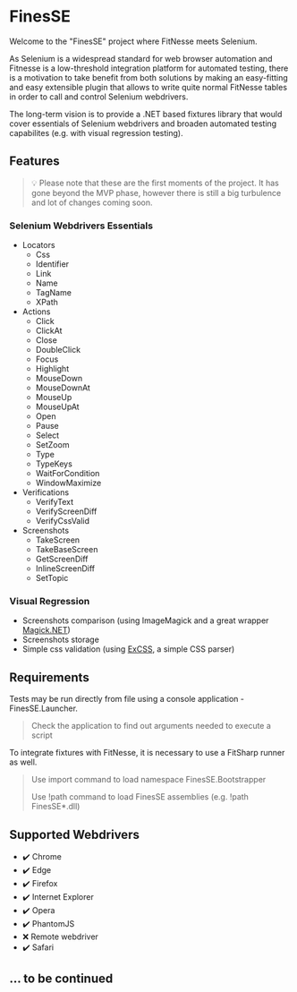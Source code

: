 # FinesSE

Welcome to the "FinesSE" project where FitNesse meets Selenium. 

As Selenium is a widespread standard for web browser automation and Fitnesse is a low-threshold integration platform for automated testing, there is a motivation to take benefit from both solutions by making an easy-fitting and easy extensible plugin that allows to write quite normal FitNesse tables in order to call and control Selenium webdrivers. 

The long-term vision is to provide a .NET based fixtures library that would cover essentials of Selenium webdrivers and broaden automated testing capabilites (e.g. with visual regression testing). 

## Features

> :bulb: Please note that these are the first moments of the project. It has gone beyond the MVP phase, however there is still a big turbulence and lot of changes coming soon. 

### Selenium Webdrivers Essentials
- Locators
  * Css
  * Identifier
  * Link
  * Name
  * TagName
  * XPath
- Actions
  * Click
  * ClickAt
  * Close
  * DoubleClick
  * Focus
  * Highlight
  * MouseDown
  * MouseDownAt
  * MouseUp
  * MouseUpAt
  * Open
  * Pause
  * Select
  * SetZoom
  * Type
  * TypeKeys
  * WaitForCondition
  * WindowMaximize
- Verifications
  * VerifyText
  * VerifyScreenDiff
  * VerifyCssValid
- Screenshots
  * TakeScreen
  * TakeBaseScreen
  * GetScreenDiff
  * InlineScreenDiff
  * SetTopic

### Visual Regression
- Screenshots comparison (using ImageMagick and a great wrapper [Magick.NET](https://github.com/dlemstra/Magick.NET))
- Screenshots storage
- Simple css validation (using [ExCSS](https://github.com/TylerBrinks/ExCSS), a simple CSS parser)

## Requirements

Tests may be run directly from file using a console application - FinesSE.Launcher. 
> Check the application to find out arguments needed to execute a script

To integrate fixtures with FitNesse, it is necessary to use a FitSharp runner as well. 
> Use import command to load namespace FinesSE.Bootstrapper
>
> Use !path command to load FinesSE assemblies (e.g. !path FinesSE\*.dll)

## Supported Webdrivers

- ✔️ Chrome
- ✔️ Edge
- ✔️ Firefox
- ✔️ Internet Explorer
- ✔️ Opera
- ✔️ PhantomJS
- ❌ Remote webdriver
- ✔️ Safari

## ... to be continued
